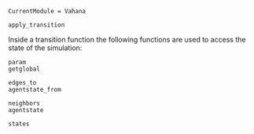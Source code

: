 ```@meta
CurrentModule = Vahana
```

```@docs
apply_transition
```

Inside a transition function the following functions are used to access the state of the simulation:

```@docs
param
getglobal

edges_to
agentstate_from

neighbors
agentstate

states

```
